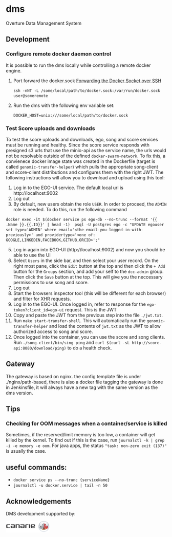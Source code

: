 # dms
Overture Data Management System


## Development
### Configure remote docker daemon control
It is possible to run the dms locally while controlling a remote docker engine.
1. Port forward the docker.sock [Forwarding the Docker Socket over SSH](https://medium.com/@dperny/forwarding-the-docker-socket-over-ssh-e6567cfab160)
   ```
   ssh -nNT -L /some/local/path/to/docker.sock:/var/run/docker.sock user@someremote
   ```
2. Run the dms with the following env variable set:
   ```
   DOCKER_HOST=unix:///some/local/path/to/docker.sock
   ```

### Test Score uploads and downloads
To test the score uploads and downloads, ego, song and score services must be running and healthy. Since the score service responds with presigned s3 urls that use the minio-api as the service name, the urls would not be resolvable outside of the defined `docker-swarm-network`. To fix this, a convienece docker image state was created in the Dockerfile (target is called `genomic-transfer-helper`) which pulls the appropriate song-client and score-client distributions and configures them with the right JWT. The following instructions will allow you to download and upload using this tool:
1. Log in to the EGO-UI service. The default local url is http://localhost:9002
2. Log out
3. By default, new users obtain the role `USER`. In order to proceed, the `ADMIN` role is needed. To do this, run the following command
```
docker exec -it $(docker service ps ego-db --no-trunc --format '{{ .Name }}.{{.ID}}' | head -1)  psql -U postgres ego -c "UPDATE egouser set type='ADMIN' where email='<the-email-you-logged-in-with-previously>' and providertype='<one of: GOOGLE,LINKEDIN,FACEBOOK,GITHUB,ORCID>';"
```
5. Log in again into EGO-UI (http://localhost:9002) and now you should be able to use the UI
6. Select `Users` in the side bar, and then select your user record. On the right most pane, click the `Edit` button at the top and then click the `+ Add` button for the `Groups` section, and add your self to the `dcc-admin` group. Then click the `Save` button at the top. This will give you the neccessary permissions to use song and score.
7. Log out
8. Start the browsers inspector tool (this will be different for each browser) and filter for XHR requests.
9. Log in to the EGO-UI. Once logged in, refer to response for the `ego-token?client_id=ego-ui` request. This is the JWT
10. Copy and paste the JWT from the previous step into the file `./jwt.txt`. 
11. Run `make start-transfer-shell`. This will automatically run the `genomic-transfer-helper` and load the contents of `jwt.txt` as the JWT to allow authorized access to song and score.
12. Once logged into the container, you can use the score and song clients. Run `./song-client/bin/sing ping` and `curl $(curl -sL http://score-api:8080/download/ping)` to do a health check.

## Gateway
The gateway is based on nginx.
the config template file is under ./nginx/path-based, there is also a docker file
tagging the gateway is done in Jenkinsfile, it will always have a new tag with the same version as the dms version.

## Tips
### Checking for OOM messages when a container/service is killed
Sometimes, if the reserved/limit memory is too low, a container will get killed by the kernel. To find out if this is the case, run
`journalctl -k | grep -i -e memory -e oom`. For java apps, the status `"task: non-zero exit (137)"` is usually the case.

## useful commands:
- `docker service ps --no-trunc {serviceName}`
- `journalctl -u docker.service | tail -n 50 `

## Acknowledgements

DMS development supported by:

[![Canarie logo](canarie-logo.png)](https://canarie.ca)
